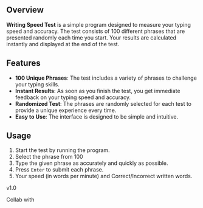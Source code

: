 
## Overview

**Writing Speed Test** is a simple program designed to measure your typing speed and accuracy. The test consists of 100 different phrases that are presented randomly each time you start. Your results are calculated instantly and displayed at the end of the test.

## Features

- **100 Unique Phrases**: The test includes a variety of phrases to challenge your typing skills.
- **Instant Results**: As soon as you finish the test, you get immediate feedback on your typing speed and accuracy.
- **Randomized Test**: The phrases are randomly selected for each test to provide a unique experience every time.
- **Easy to Use**: The interface is designed to be simple and intuitive.

## Usage

1. Start the test by running the program.
2. Select the phrase from 100
3. Type the given phrase as accurately and quickly as possible.
4. Press `Enter` to submit each phrase.
5. Your speed (in words per minute) and Correct/Incorrect written words.

v1.0

Collab with 
